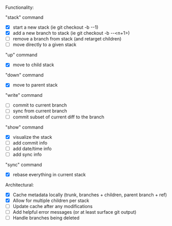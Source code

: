 Functionality:

"stack" command
- [x] start a new stack (ie git checkout -b <branch>-<stack>-1)
- [x] add a new branch to stack (ie git checkout -b <branch>-<stack>-<n+1>)
- [ ] remove a branch from stack (and retarget children)
- [ ] move directly to a given stack

"up" command
- [x] move to child stack

"down" command
- [x] move to parent stack

"write" command
- [ ] commit to current branch
- [ ] sync from current branch 
- [ ] commit subset of current diff to the branch

"show" command
- [x] visualize the stack
- [ ] add commit info
- [ ] add date/time info
- [ ] add sync info

"sync" command
- [x] rebase everything in current stack

Architectural:
- [x] Cache metadata locally (trunk, branches + children, parent branch + ref)
- [x] Allow for multiple children per stack
- [ ] Update cache after any modifications
- [ ] Add helpful error messages (or at least surface git output)
- [ ] Handle branches being deleted
